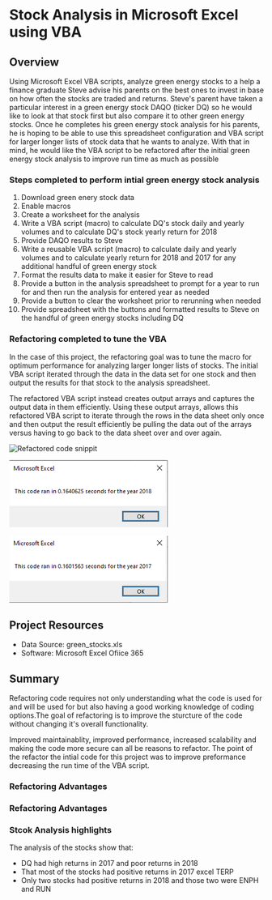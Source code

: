 # Stock Analysis in Microsoft Excel using VBA

## Overview
Using Microsoft Excel VBA scripts, analyze green energy stocks to a help a finance graduate Steve advise his parents on the best ones to invest in base on how often the stocks are traded and returns. Steve's parent have taken a particular interest in a green energy stock DAQO (ticker DQ) so he would like to look at that stock first but also compare it to other green energy stocks. Once he completes his green energy stock analysis for his parents, he is hoping to be able to use this spreadsheet configuration and VBA script for larger longer lists of stock data that he wants to analyze. With that in mind, he would like the VBA script to be refactored after the initial green energy stock analysis to improve run time as much as possible

### Steps completed to perform intial green energy stock analysis
1.  Download green enery stock data
2.  Enable macros
3.  Create a worksheet for the analysis
4.  Write a VBA script (macro) to calculate DQ's stock daily and yearly volumes and to calculate DQ's stock yearly return for 2018
6.  Provide DAQO results to Steve
7.  Write a reusable VBA script (macro) to calculate daily and yearly volumes and to calculate yearly return for 2018 and 2017 for any additional handful of green energy stock
9.  Format the results data to make it easier for Steve to read
10. Provide a button in the analysis spreadsheet to prompt for a year to run for and then run the analysis for entered year as needed
11. Provide a button to clear the worksheet prior to rerunning when needed
12. Provide spreadsheet with the buttons and formatted results to Steve on the handful of green energy stocks including DQ

### Refactoring completed to tune the VBA 
In the case of this project, the refactoring goal was to tune the macro for optimum performance for analyzing larger longer lists of stocks. The initial VBA script iterated through the data in the data set for one stock and then output the results for that stock to the analysis spreadsheet. 


The refactored VBA script instead creates output arrays and captures the output data in them efficiently. Using these output arrays, allows this refactored VBA script to iterate through the rows in the data sheet only once and then output the result efficiently be pulling the data out of the arrays versus having to go back to the data sheet over and over again.

![Refactored code snippit](/Refactor_code_snip.png)  

![2018 refactored time](/Resources/VBA_Challenge_2018.png)  

![2017 refactor time](/Resources/VBA_Challenge_2017.png)  

## Project Resources
- Data Source: green_stocks.xls
- Software: Microsoft Excel Ofiice 365

## Summary
Refactoring code requires not only understanding what the code is used for and will be used for but also having a good working knowledge of coding options.The goal of refactoring is to improve the sturcture of the code without changing it's overall functionality. 

Improved maintainablity, improved performance, increased scalability and making the code more secure can all be reasons to refactor. The point of the refactor the intial code for this project was to improve preformance decreasing the run time of the VBA script.



### Refactoring Advantages

### Refactoring Advantages

### Stcok Analysis highlights
The analysis of the stocks show that:
- DQ had high returns in 2017 and poor returns in 2018
- That most of the stocks had positive returns in 2017 excel TERP
- Only two stocks had positive returns in 2018 and those two were ENPH and RUN
